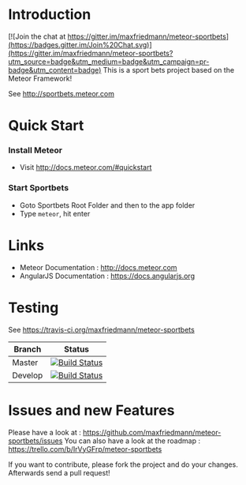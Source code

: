 # Introduction

[![Join the chat at https://gitter.im/maxfriedmann/meteor-sportbets](https://badges.gitter.im/Join%20Chat.svg)](https://gitter.im/maxfriedmann/meteor-sportbets?utm_source=badge&utm_medium=badge&utm_campaign=pr-badge&utm_content=badge)
This is a sport bets project based on the Meteor Framework! 

See http://sportbets.meteor.com

# Quick Start 

### Install Meteor
- Visit http://docs.meteor.com/#quickstart

### Start Sportbets
- Goto Sportbets Root Folder and then to the app folder
- Type ``meteor``, hit enter


# Links
* Meteor Documentation : http://docs.meteor.com
* AngularJS Documentation : https://docs.angularjs.org

# Testing
See https://travis-ci.org/maxfriedmann/meteor-sportbets

Branch | Status
------------ | -------------
Master | [![Build Status](https://travis-ci.org/maxfriedmann/meteor-sportbets.svg?branch=master)](https://travis-ci.org/maxfriedmann/meteor-sportbets)
Develop | [![Build Status](https://travis-ci.org/maxfriedmann/meteor-sportbets.svg?branch=develop)](https://travis-ci.org/maxfriedmann/meteor-sportbets)

# Issues and new Features
Please have a look at : https://github.com/maxfriedmann/meteor-sportbets/issues
You can also have a look at the roadmap : https://trello.com/b/IrVyGFrp/meteor-sportbets

If you want to contribute, please fork the project and do your changes. Afterwards send a pull request!

